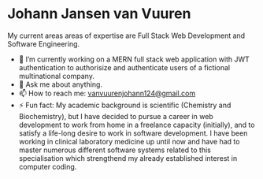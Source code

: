 # Johann Jansen van Vuuren

My current areas areas of expertise are Full Stack Web Development and Software Engineering. 

- 🔭 I’m currently working on a MERN full stack web application with JWT authentication to authorisize and authenticate users of a fictional multinational company.
- 💬 Ask me about anything.
- 📫 How to reach me: [vanvuurenjohann124@gmail.com](vanvuurenjohann124@gmail.com)
- ⚡ Fun fact: My academic background is scientific (Chemistry and Biochemistry), but I have decided to pursue a career in web development to work from home in a freelance capacity (initially), and to satisfy a life-long desire to work in software development. I have been working in clinical laboratory medicine up until now and have had to master numerous different software systems related to this specialisation which strengthend my already established interest in computer coding.

